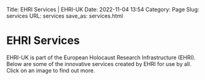 Title: EHRI Services | EHRI-UK
Date: 2022-11-04 13:54
Category: Page
Slug: services
URL: services
save_as: services.html

# EHRI Services

EHRI-UK is part of the European Holocaust Research Infrastructure (EHRI). Below are some of the innovative services created by EHRI for use by all.
Click on an image to find out more.